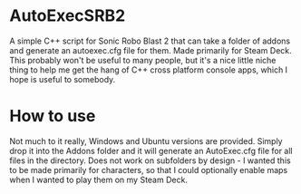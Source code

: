 # AutoExecSRB2
A simple C++ script for Sonic Robo Blast 2 that can take a folder of addons and generate an autoexec.cfg file for them. Made primarily for Steam Deck.
This probably won't be useful to many people, but it's a nice little niche thing to help me get the hang of C++ cross platform console apps, which I hope is useful to somebody.

# How to use
Not much to it really, Windows and Ubuntu versions are provided. Simply drop it into the Addons folder and it will generate an AutoExec.cfg file for all files in the directory. Does not work on subfolders by design - I wanted this to be made primarily for characters, so that I could optionally enable maps when I wanted to play them on my Steam Deck.
